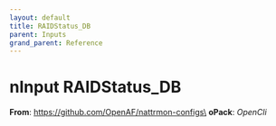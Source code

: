 ```yaml
---
layout: default
title: RAIDStatus_DB
parent: Inputs
grand_parent: Reference
---
```

# nInput RAIDStatus_DB

**From**: https://github.com/OpenAF/nattrmon-configs\
**oPack**: _OpenCli_